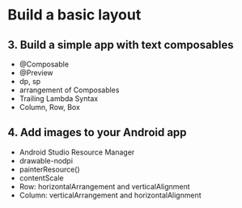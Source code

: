 # Build a basic layout
## 3. Build a simple app with text composables
- @Composable
- @Preview
- dp, sp
- arrangement of Composables
- Trailing Lambda Syntax
- Column, Row, Box
## 4. Add images to your Android app
- Android Studio Resource Manager
- drawable-nodpi
- painterResource()
- contentScale
- Row: horizontalArrangement and verticalAlignment
- Column: verticalArrangement and horizontalAlignment

